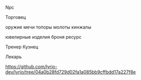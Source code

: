 Npc

Торговец

оружие
мечи
топоры
молоты
кинжалы

ювелирные изделия
броня
ресурс

Тренер
Кузнец

Лекарь


https://github.com/lyrio-dev/lyrio/tree/04a0b28fd729d02fa1a085bb9cffbdd17a227f8e